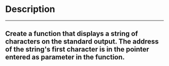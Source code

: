 # Description
---
Create a function that displays a string of characters on the standard output.
The address of the string's first character is in the pointer entered as
parameter in the function.
---